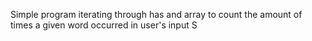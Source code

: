 Simple program iterating through has and array to count the amount of times a given word occurred in user's input S

